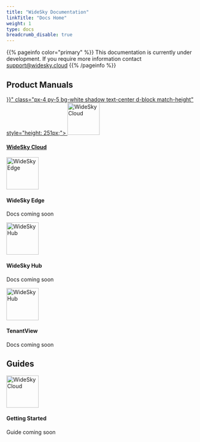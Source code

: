```yaml
---
title: "WideSky Documentation"
linkTitle: "Docs Home"
weight: 1
type: docs
breadcrumb_disable: true
---
```


{{% pageinfo color="primary" %}}
This documentation is currently under development. If you require more information contact support@widesky.cloud
{{% /pageinfo %}}


## Product Manuals


<html>

  <div class="row justify-content-left">
    <div class="col-lg-3 col-sm-6 mb-4">
      <a href="{{<relref "products/cloud" >}}" class="px-4 py-5 bg-white shadow text-center d-block match-height" style="height: 251px;">
        <img src="/icons/widesky-cloud.svg" alt="WideSky Cloud" height="84" width="84">
        <p> </p>
        <h4 class="mb-3 mt-0">WideSky Cloud</h3>
        <p class="mb-0"></p>
      </a>
    </div>
    <div class="col-lg-3 col-sm-6 mb-4">
      <a class="px-4 py-5 bg-white shadow text-center d-block match-height" style="height: 251px;">
        <img src="/icons/widesky-edge.svg" alt="WideSky Edge" height="84" width="84">
        <p> </p>
        <h4 class="-text-gray mb-3 mt-0">WideSky Edge</h3>
        <p class="-text-gray mb-0">Docs coming soon</p>
      </a>
    </div>
    <div class="col-lg-3 col-sm-6 mb-4">
      <a class="px-4 py-5 bg-white shadow text-center d-block match-height" style="height: 251px;">
        <img src="/icons/widesky-hub.svg" alt="WideSky Hub" height="84" width="84">
        <p> </p>
        <h4 class="-text-gray mb-3 mt-0">WideSky Hub</h3>
        <p class="-text-gray mb-0">Docs coming soon</p>
      </a>
    </div>
    <div class="col-lg-3 col-sm-6 mb-4">
      <a class="px-4 py-5 bg-white shadow text-center d-block match-height" style="height: 251px;">
        <img src="/icons/tenantview.svg" alt="WideSky Hub" height="84" width="84">
        <p> </p>
        <h4 class="-text-gray mb-3 mt-0">TenantView</h3>
        <p class="-text-gray mb-0">Docs coming soon</p>
      </a>
    </div>
  </div>
</html>

## Guides

<div class="row justify-content-left">
    <div class="col-lg-3 col-sm-6 mb-4">
      <a class="px-4 py-5 bg-white shadow text-center d-block match-height" style="height: 251px;">
        <img src="/icons/touch.svg" alt="WideSky Cloud" height="84" width="84">
        <p> </p>
        <h4 class="-text-gray mb-3 mt-0">Getting Started</h3>
        <p class="-text-gray mb-0">Guide coming soon</p>
      </a>
    </div>
  </div>
</html>
